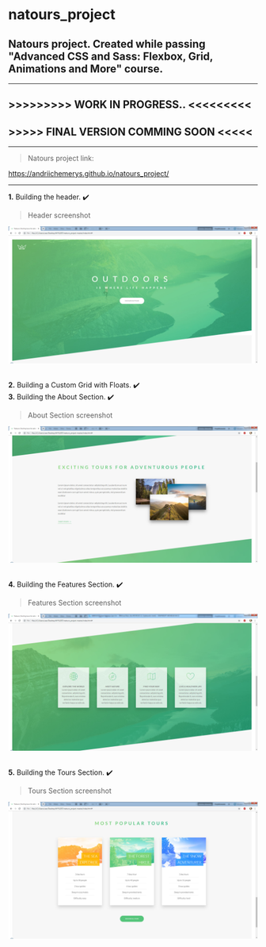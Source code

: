 # natours_project
## Natours project. Created while passing "Advanced CSS and Sass: Flexbox, Grid, Animations and More" course.

- - -
## >>>>>>>>> WORK IN PROGRESS.. <<<<<<<<<
## >>>>> FINAL VERSION COMMING SOON <<<<<
- - -

> Natours project link:

https://andriichemerys.github.io/natours_project/

- - -

**1.** Building the header. :heavy_check_mark:   

> Header screenshot

![screenshot of the project header](https://github.com/AndriiChemerys/natours_project/blob/master/img/img_final_scrn/img-1.jpg)    <br/><br/>

**2.** Building a Custom Grid with Floats. :heavy_check_mark:   
**3.** Building the About Section. :heavy_check_mark:   

> About Section screenshot

![screenshot of the project about section](https://github.com/AndriiChemerys/natours_project/blob/master/img/img_final_scrn/img-2.jpg)    <br/><br/>

**4.** Building the Features Section. :heavy_check_mark:  

> Features Section screenshot

![screenshot of the project features section](https://github.com/AndriiChemerys/natours_project/blob/master/img/img_final_scrn/img-3.jpg)    <br/><br/>

**5.** Building the Tours Section. :heavy_check_mark:  

> Tours Section screenshot

![screenshot of the project tours section](https://github.com/AndriiChemerys/natours_project/blob/master/img/img_final_scrn/img-4.jpg)    <br/><br/>

